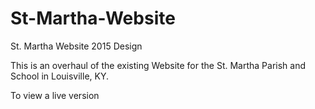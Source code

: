 # St-Martha-Website
St. Martha Website 2015 Design

This is an overhaul of the existing Website for the St. Martha Parish and School in Louisville, KY.

To view a live version
